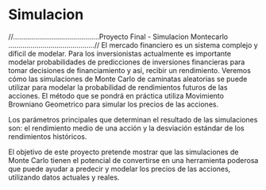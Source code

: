 # Simulacion
//...........................................Proyecto Final - Simulacion Montecarlo ...........................................//
El mercado financiero es un sistema complejo y díficil de modelar. Para los inversionistas actualmente es importante modelar probabilidades de predicciones de inversiones financieras para tomar decisiones de financiamiento y así, recibir un rendimiento. Veremos cómo las simulaciones de Monte Carlo de caminatas aleatorias se puede utilizar para modelar la probabilidad de rendimientos futuros de las acciones. El método que se pondrá en práctica utiliza Movimiento Browniano Geometrico para simular los precios de las acciones.  

Los parámetros principales que determinan el resultado de las simulaciones son: el rendimiento medio de una acción y la desviación estándar de los rendimientos históricos.  

El objetivo de este proyecto pretende mostrar que las simulaciones de Monte Carlo tienen el potencial de convertirse en una herramienta poderosa que puede ayudar a predecir y modelar los precios de las acciones, utilizando datos actuales y reales. 
